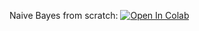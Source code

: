 Naive Bayes from scratch:
[![Open In Colab](https://colab.research.google.com/assets/colab-badge.svg)](https://colab.research.google.com/github/girafe-ai/ml-mipt/blob/msai_ml_s21/week01_intro_and_Naive_Bayes/week01_naive_bayes.ipynb)
